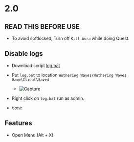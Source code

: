 # 2.0

## READ THIS BEFORE USE
- To avoid softlocked, Turn off `Kill Aura` while doing Quest.

## Disable logs
- Download script [log.bat](https://github.com/saefulbarkah/fun-games/blob/main/log.bat)
- Put `log.bat` to location `Wuthering Waves\Wuthering Waves Game\Client\Saved`
  - ![Capture](https://github.com/user-attachments/assets/69a9c9ed-3397-46f4-9971-cf97d0f655e0)

- Right click on `log.bat` run as admin.
- done

## Features
- Open Menu (Alt + X)
